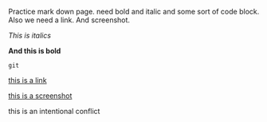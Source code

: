 Practice mark down page. need bold and italic and some sort of code block. Also we need a link. And screenshot.

*This is italics*

**And this is bold**

`git`

[this is a link](google.com)

[this is a screenshot](gps-screenshot.png)

this is an intentional conflict